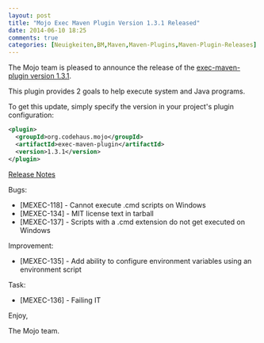 ```yaml
---
layout: post
title: "Mojo Exec Maven Plugin Version 1.3.1 Released"
date: 2014-06-10 18:25
comments: true
categories: [Neuigkeiten,BM,Maven,Maven-Plugins,Maven-Plugin-Releases]
---
```

The Mojo team is pleased to announce the release of the 
[exec-maven-plugin version 1.3.1](http://mojo.codehaus.org/exec-maven-plugin/).


This plugin provides 2 goals to help execute system and Java programs.

To get this update, simply specify the version in your project's plugin
configuration:

``` xml
<plugin>
  <groupId>org.codehaus.mojo</groupId>
  <artifactId>exec-maven-plugin</artifactId>
  <version>1.3.1</version>
</plugin>
```
<!-- more -->

[Release Notes](http://jira.codehaus.org/secure/ReleaseNote.jspa?projectId=11240&version=20347)

Bugs:

 * [MEXEC-118] - Cannot execute .cmd scripts on Windows
 * [MEXEC-134] - MIT license text in tarball
 * [MEXEC-137] - Scripts with a .cmd extension do not get executed on Windows

Improvement:

 * [MEXEC-135] - Add ability to configure environment variables using an environment script

Task:

 * [MEXEC-136] - Failing IT




Enjoy,

The Mojo team.
